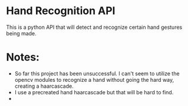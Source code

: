 # Hand Recognition API
This is a python API that will detect and recognize certain hand gestures being made. 
# Notes:
- So far this project has been unsuccessful. I can't seem to utilize the opencv modules to recognize a hand without going the hard way, creating a haarcascade.
- I use a precreated hand haarcascade but that will be hard to find.
- 